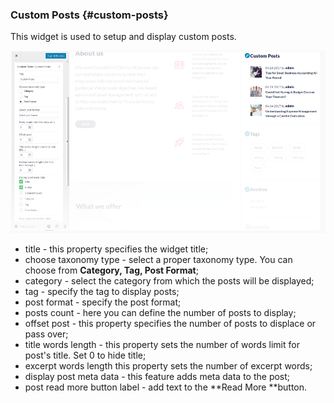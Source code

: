 ### Custom Posts {#custom-posts}

This widget is used to setup and display custom posts.

![](/assets/9504import.png)

* title - this property specifies the widget title;
* choose taxonomy type - select a proper taxonomy type. You can choose from **Category, Tag, Post Format**;
* category - select the category from which the posts will be displayed;
* tag - specify the tag to display posts;
* post format - specify the post format;
* posts count - here you can define the number of posts to display;
* offset post - this property specifies the number of posts to displace or pass over;
* title words length - this property sets the number of words limit for post's title. Set 0 to hide title;
* excerpt words length  this property sets the number of excerpt words;
* display post meta data - this feature adds meta data to the post;
* post read more button label - add text to the **Read More **button.





